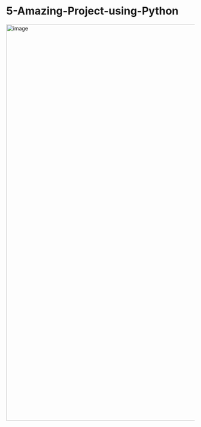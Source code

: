 # 5-Amazing-Project-using-Python

<img width="1059" alt="image" src="https://github.com/user-attachments/assets/0efd722c-7da8-4d54-b598-4a0ab6efe295" />
